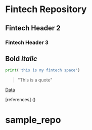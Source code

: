 # Fintech  Repository

## Fintech Header 2

### Fintech Header 3


**Bold**
*italic*
---
```python
print('this is my fintech space')
```


> "This is a quote"

[Data](Data)

[references] ()

# sample_repo

